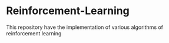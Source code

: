# Reinforcement-Learning
This repository have the implementation of various algorithms of reinforcement learning

